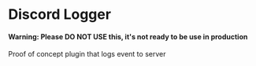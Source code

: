 # Discord Logger
#### Warning: Please DO NOT USE this, it's not ready to be use in production
Proof of concept plugin that logs event to server